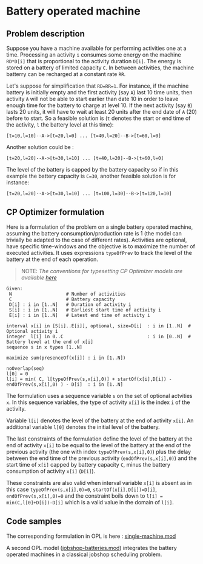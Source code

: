 # Battery operated machine

## Problem description

Suppose you have a machine available for performing activities one at a time. 
Processing an activity `i` consumes some energy on the machine `RD*D[i]` that is proportional to the activity duration `D[i]`. 
The energy is stored on a battery of limited capacity `C`. In between activities, the machine batterry can be recharged at a constant rate `RR`.

Let's suppose for simplification that `RD=RR=1`. For instance, if the machine battery is initially empty and the first activity (say `A`) last 10 time units, then activity `A` will not be able to start earlier than date 10 in order to leave enough time for the battery to charge at level 10. If the next activity (say `B`) lasts 20 units, it will have to wait at least 20 units after the end date of `A` (20) before to start. So a feasible solution is (`t` denotes the start or end time of the activity, `l` the battery level at this time):

`[t=10,l=10]--A->[t=20,l=0] ... [t=40,l=20]--B->[t=60,l=0]`

Another solution could be :

`[t=20,l=20]--A->[t=30,l=10] ... [t=40,l=20]--B->[t=60,l=0]`

The level of the battery is capped by the battery capacity so if in this example the battery capacity is `C=30`, another feasible solution is for instance:

`[t=20,l=20]--A->[t=30,l=10] ... [t=100,l=30]--B->[t=120,l=10]`

## CP Optimizer formulation

Here is a formulation of the problem on a single battery operated machine, assuming the battery consumption/production rate is 1 (the model can trivially be adapted to the case of different rates). Activities are optional, have specific time-windows and the objective is to maximize the number of executed activities. It uses expressions `typeOfPrev` to track the level of the battery at the end of each operation.

> NOTE: _The conventions for typesetting CP Optimizer models are available [here](../../typeset_models/README.md)_

    Given:
     N                    # Number of activities
     C                    # Battery capacity
     D[i] : i in [1..N]   # Duration of activity i
     S[i] : i in [1..N]   # Earliest start time of activity i
     E[i] : i in [1..N]   # Latest end time of activity i

    interval x[i] in [S[i]..E[i]], optional, size=D[i]  : i in [1..N]  # Optional activity i
    integer  l[i] in 0..C                               : i in [0..N]  # Battery level at the end of x[i]
    sequence s in x types [1..N]

    maximize sum(presenceOf(x[i]) : i in [1..N])

    noOverlap(seq)
    l[0] = 0
    l[i] = min( C, l[typeOfPrev(s,x[i],0)] + startOf(x[i],D[i]) - endOfPrev(s,x[i],0) ) - D[i]  : i in [1..N]

The formulation uses a sequence variable `s` on the set of optional actvities `x`. In this sequence variables, the type of activity `x[i]` is the index `i` of the activity.

Variable `l[i]` denotes the level of the battery at the end of activity `x[i]`. An additional variable `l[0]` denotes the initial level of the battery. 

The last constraints of the formulation define the level of the battery at the end of activity `x[i]` to be equal to the level of the battery at the end of the previous activity (the one with index `typeOfPrev(s,x[i],0)`) plus the delay between the end time of the previous activity (`endOfPrev(s,x[i],0)`) and the start time of `x[i]` capped by battery capacity `C`, minus the battery consumption of activity `x[i]` (`D[i]`).

These constraints are also valid when interval variable `x[i]` is absent as in this case `typeOfPrev(s,x[i],0)=0`, `startOf(x[i],D[i])=D[i]`, `endOfPrev(s,x[i],0)=0` and the constraint boils down to `l[i] = min(C,l[0]+D[i])-D[i]` which is a valid value in the domain of `l[i]`.


## Code samples

The corresponding formulation in OPL is here : [single-machine.mod](./opl/single-machine.mod)

A second OPL model ([jobshop-batteries.mod](./opl/jobshop-batteries.mod)) integrates the battery operated machines in a classical jobshop scheduling problem. 
